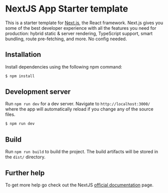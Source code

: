 # NextJS App Starter template

This is a starter template for [Next.js](https://nextjs.org/learn), the React framework.
Next.js gives you some of the best developer experience with all the features you need for production: hybrid static & server rendering, TypeScript support, smart bundling, route pre-fetching, and more. No config needed.

## Installation

Install dependencies using the following npm command:

```bash
$ npm install
```
## Development server

Run `npm run dev` for a dev server. Navigate to `http://localhost:3000/` where the app will automatically reload if you change any of the source files.

```bash
$ npm run dev
```

## Build

Run `npm run build` to build the project. The build artifacts will be stored in the `dist/` directory.

## Further help

To get more help go check out the NextJS [official documentation](https://nextjs.org/docs) page.
